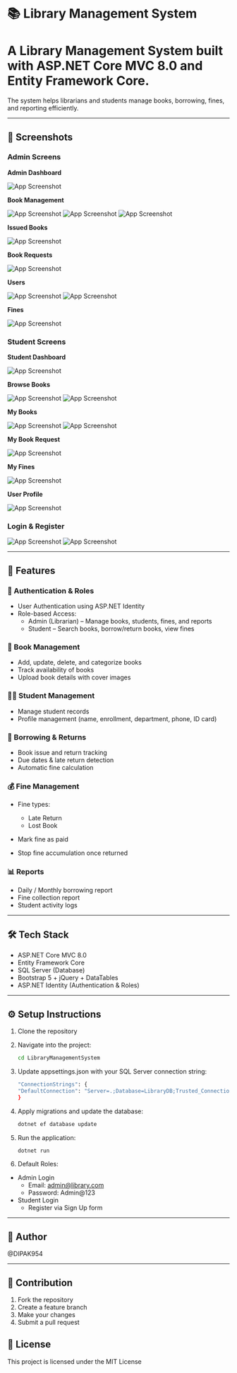 # 📚 Library Management System

A Library Management System built with ASP.NET Core MVC 8.0 and Entity Framework Core.
=======
The system helps librarians and students manage books, borrowing, fines, and reporting efficiently.

---

## 📸 Screenshots
### Admin Screens 
**Admin Dashboard**

![App Screenshot](<Library Management System/wwwroot/screens/Admin_Dashboard.png>)

**Book Management**

![App Screenshot](<Library Management System/wwwroot/screens/Books List.png>)
![App Screenshot](<Library Management System/wwwroot/screens/New Book.png>)
![App Screenshot](<Library Management System/wwwroot/screens/Book Details.png>)

**Issued Books**

![App Screenshot](<Library Management System/wwwroot/screens/Issued Books.png>)

**Book Requests**

![App Screenshot](<Library Management System/wwwroot/screens/Book Request List.png>)

**Users**

![App Screenshot](<Library Management System/wwwroot/screens/Student List.png>)
![App Screenshot](<Library Management System/wwwroot/screens/Student Detail.png>)

**Fines**

![App Screenshot](<Library Management System/wwwroot/screens/Admin Fine Managment.png>)

### Student Screens
**Student Dashboard**

![App Screenshot](<Library Management System/wwwroot/screens/Student Dashboard.png>)

**Browse Books**

![App Screenshot](<Library Management System/wwwroot/screens/Browse Books.png>)
![App Screenshot](<Library Management System/wwwroot/screens/Request Book.png>)

**My Books**

![App Screenshot](<Library Management System/wwwroot/screens/Student Book.png>)
![App Screenshot](<Library Management System/wwwroot/screens/Student Book Detail.png>)

**My Book Request**

![App Screenshot](<Library Management System/wwwroot/screens/Student Book Request.png>)

**My Fines**

![App Screenshot](<Library Management System/wwwroot/screens/Student Fine.png>)

**User Profile**

![App Screenshot](<Library Management System/wwwroot/screens/User Profile.png>)

### Login & Register

![App Screenshot](<Library Management System/wwwroot/screens/Library Login.png>)
![App Screenshot](<Library Management System/wwwroot/screens/Library Register.png>)

---

## 🚀 Features

### 🔑 Authentication & Roles
- User Authentication using ASP.NET Identity
- Role-based Access:
  - Admin (Librarian) – Manage books, students, fines, and reports
  - Student – Search books, borrow/return books, view fines

### 📖 Book Management
- Add, update, delete, and categorize books
- Track availability of books
- Upload book details with cover images

### 👨‍🎓 Student Management
- Manage student records
- Profile management (name, enrollment, department, phone, ID card)

### 📅 Borrowing & Returns
- Book issue and return tracking
- Due dates & late return detection
- Automatic fine calculation

### 💰 Fine Management
- Fine types:
  - Late Return
  - Lost Book

- Mark fine as paid
- Stop fine accumulation once returned

### 📊 Reports
- Daily / Monthly borrowing report
- Fine collection report
- Student activity logs

---

## 🛠 Tech Stack
- ASP.NET Core MVC 8.0
- Entity Framework Core
- SQL Server (Database)
- Bootstrap 5 + jQuery + DataTables
- ASP.NET Identity (Authentication & Roles)

---

## ⚙️ Setup Instructions

1. Clone the repository
2. Navigate into the project:
   ```bash
   cd LibraryManagementSystem
   ```

3. Update appsettings.json with your SQL Server connection string:
   ```bash
   "ConnectionStrings": {
   "DefaultConnection": "Server=.;Database=LibraryDB;Trusted_Connection=True;MultipleActiveResultSets=true"
   }
   ```

4. Apply migrations and update the database:
   ```bash
   dotnet ef database update
   ```

5. Run the application:
   ```bash
   dotnet run
   ```

6. Default Roles:
- Admin Login
  - Email: admin@library.com
  - Password: Admin@123
- Student Login
  - Register via Sign Up form

---

## 👤 Author
 @DIPAK954

---

## 🤝 Contribution

1. Fork the repository
2. Create a feature branch
3. Make your changes
4. Submit a pull request

## 📜 License

This project is licensed under the MIT License
